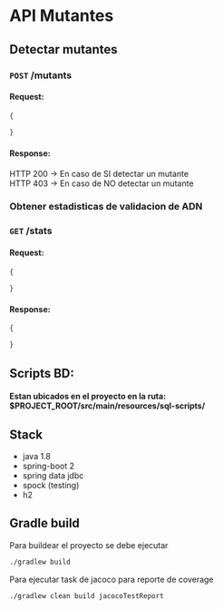 # API Mutantes

## Detectar mutantes

### `POST` /mutants

#### Request:
```json
{
	
}
```

#### Response:
HTTP 200 -> En caso de SI detectar un mutante
<br>
HTTP 403 -> En caso de NO detectar un mutante

### Obtener estadisticas de validacion de ADN
### `GET` /stats

#### Request:
```json
{
	
}
```

#### Response:
```json
{

}
```

## Scripts BD:
#### Estan ubicados en el proyecto en la ruta: $PROJECT_ROOT/src/main/resources/sql-scripts/

## Stack

 * java 1.8
 * spring-boot 2
 * spring data jdbc
 * spock (testing)
 * h2

 
 ## Gradle build
 
Para buildear el proyecto se debe ejecutar
  
  ```bash
  ./gradlew build
  ```

Para ejecutar task de jacoco para reporte de coverage
  
  ```bash
  ./gradlew clean build jacocoTestReport
  ```
 
